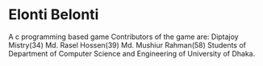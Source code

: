 # Elonti Belonti
 A c programming based game
Contributors of the game are:
Diptajoy Mistry(34)
Md. Rasel Hossen(39)
Md. Mushiur Rahman(58)
Students of Department of Computer Science and Engineering of University of Dhaka.
